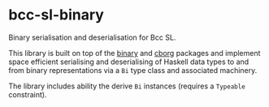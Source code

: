 # bcc-sl-binary

Binary serialisation and deserialisation for Bcc SL.

This library is built on top of the [binary] and [cborg] packages and implement
space efficient serialising and deserialising of Haskell data types to and from
binary representations via a `Bi` type class and associated machinery.

The library includes ability the derive `Bi` instances (requires a `Typeable`
constraint).

[binary]: https://hackage.haskell.org/package/binary
[cborg]: https://hackage.haskell.org/package/cborg
